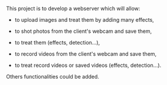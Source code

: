 This project is to develop a webserver which will allow:

* to upload images and treat them by adding many effects,

* to shot photos from the client's webcam and save them,

* to treat them (effects, detection...),

* to record videos from the client's webcam and save them,

* to treat record videos or saved videos (effects, detection...).

Others functionalities could be added.